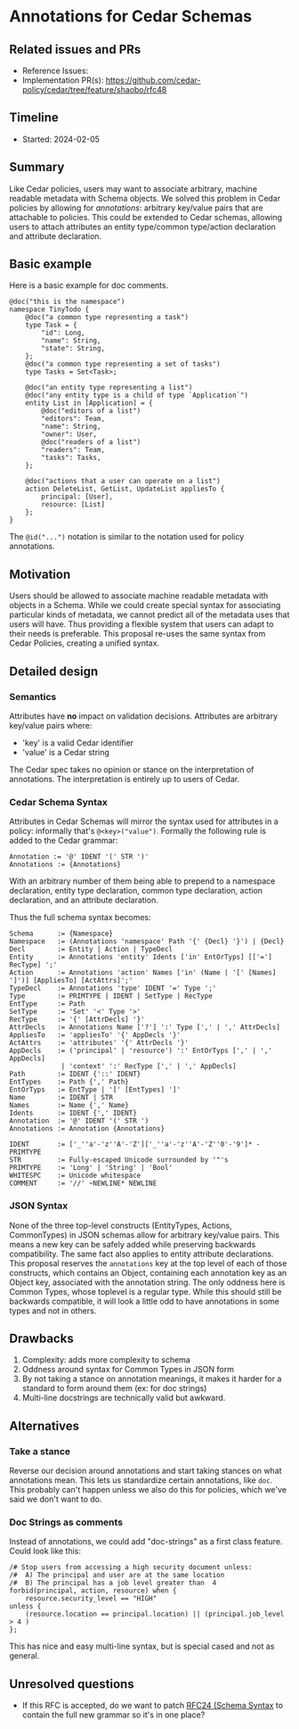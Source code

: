 # Annotations for Cedar Schemas 

## Related issues and PRs

- Reference Issues: 
- Implementation PR(s): https://github.com/cedar-policy/cedar/tree/feature/shaobo/rfc48

## Timeline

- Started: 2024-02-05

## Summary

Like Cedar policies, users may want to associate arbitrary, machine readable metadata with Schema objects.
We solved this problem in Cedar policies by allowing for *annotations*: arbitrary key/value pairs that are attachable to policies.
This could be extended to Cedar schemas, allowing users to attach attributes an entity type/common type/action declaration and attribute declaration.


## Basic example

Here is a basic example for doc comments.
```
@doc("this is the namespace")
namespace TinyTodo {
    @doc("a common type representing a task")
    type Task = {
        "id": Long,
        "name": String,
        "state": String,
    };
    @doc("a common type representing a set of tasks")
    type Tasks = Set<Task>;

    @doc("an entity type representing a list")
    @doc("any entity type is a child of type `Application`")
    entity List in [Application] = {
        @doc("editors of a list")
        "editors": Team,
        "name": String,
        "owner": User,
        @doc("readers of a list")
        "readers": Team,
        "tasks": Tasks,
    };

    @doc("actions that a user can operate on a list")
    action DeleteList, GetList, UpdateList appliesTo {
        principal: [User],
        resource: [List]
    };
}
```
The `@id("...")` notation is similar to the notation used for policy annotations.

## Motivation

Users should be allowed to associate machine readable metadata with objects in a Schema.
While we could create special syntax for associating particular kinds of metadata, we cannot
predict all of the metadata uses that users will have. 
Thus providing a flexible system that users can adapt to their needs is preferable.
This proposal re-uses the same syntax from Cedar Policies, creating a unified syntax.


## Detailed design

### Semantics
Attributes have **no** impact on validation decisions. 
Attributes are arbitrary key/value pairs where:
* 'key' is a valid Cedar identifier
* 'value' is a Cedar string


The Cedar spec takes no opinion or stance on the interpretation of annotations.
The interpretation is entirely up to users of Cedar.

### Cedar Schema Syntax
Attributes in Cedar Schemas will mirror the syntax used for attributes in a policy: informally that's `@<key>("value")`.
Formally the following rule is added to the Cedar grammar: 
```
Annotation := '@' IDENT '(' STR ')'
Annotations := {Annotations}
```
With an arbitrary number of them being able to prepend to a namespace declaration, entity type declaration, common type declaration, action declaration, and an attribute declaration.

Thus the full schema syntax becomes:
```
Schema      := {Namespace}
Namespace   := (Annotations 'namespace' Path '{' {Decl} '}') | {Decl}
Decl        := Entity | Action | TypeDecl
Entity      := Annotations 'entity' Idents ['in' EntOrTyps] [['='] RecType] ';'
Action      := Annotations 'action' Names ['in' (Name | '[' [Names] ']')] [AppliesTo] [ActAttrs]';'
TypeDecl    := Annotations 'type' IDENT '=' Type ';'
Type        := PRIMTYPE | IDENT | SetType | RecType
EntType     := Path
SetType     := 'Set' '<' Type '>'
RecType     := '{' [AttrDecls] '}'
AttrDecls   := Annotations Name ['?'] ':' Type [',' | ',' AttrDecls]
AppliesTo   := 'appliesTo' '{' AppDecls '}'
ActAttrs    := 'attributes' '{' AttrDecls '}'
AppDecls    := ('principal' | 'resource') ':' EntOrTyps [',' | ',' AppDecls]
             | 'context' ':' RecType [',' | ',' AppDecls]
Path        := IDENT {'::' IDENT}
EntTypes    := Path {',' Path}
EntOrTyps   := EntType | '[' [EntTypes] ']'
Name        := IDENT | STR
Names       := Name {',' Name}
Idents      := IDENT {',' IDENT}
Annotation  := '@' IDENT '(' STR ')
Annotations := Annotation {Annotations}

IDENT       := ['_''a'-'z''A'-'Z']['_''a'-'z''A'-'Z''0'-'9']* - PRIMTYPE
STR         := Fully-escaped Unicode surrounded by '"'s
PRIMTYPE    := 'Long' | 'String' | 'Bool'
WHITESPC    := Unicode whitespace
COMMENT     := '//' ~NEWLINE* NEWLINE
```

### JSON Syntax
None of the three top-level constructs (EntityTypes, Actions, CommonTypes) in JSON schemas allow for arbitrary key/value pairs.
This means a new key can be safely added while preserving backwards compatibility.
The same fact also applies to entity attribute declarations.
This proposal reserves the `annotations` key at the top level of each of those constructs, which contains an Object, containing each annotation key as an Object key, associated with the annotation string.
The only oddness here is Common Types, whose toplevel is a regular type. While this should still be backwards compatible, it will look a little odd to have annotations in some types and not in others.

## Drawbacks

1. Complexity: adds more complexity to schema
2. Oddness around syntax for Common Types in JSON form
3. By not taking a stance on annotation meanings, it makes it harder for a standard to form around them (ex: for doc strings)
4. Multi-line docstrings are technically valid but awkward.

## Alternatives

### Take a stance
Reverse our decision around annotations and start taking stances on what annotations mean.
This lets us standardize certain annotations, like `doc`. 
This probably can't happen unless we also do this for policies, which we've said we don't want to do.
### Doc Strings as comments
Instead of annotations, we could add "doc-strings" as a first class feature.
Could look like this:
```
/# Stop users from accessing a high security document unless:
/#  A) The principal and user are at the same location
/#  B) The principal has a job level greater than  4
forbid(principal, action, resource) when {
    resource.security_level == "HIGH"
unless {
    (resource.location == principal.location) || (principal.job_level > 4 )
};
```
This has nice and easy multi-line syntax, but is special cased and not as general.

## Unresolved questions

* If this RFC is accepted, do we want to patch [RFC24 (Schema Syntax](https://github.com/cedar-policy/rfcs/issues/24") to contain the full new grammar so it's in one place?
